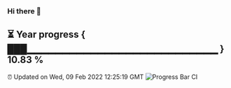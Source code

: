 ### Hi there 👋
⏳ Year progress { ███▁▁▁▁▁▁▁▁▁▁▁▁▁▁▁▁▁▁▁▁▁▁▁▁▁▁▁ } 10.83 %
---
⏰ Updated on Wed, 09 Feb 2022 12:25:19 GMT
![Progress Bar CI](https://github.com/liununu/liununu/workflows/Progress%20Bar%20CI/badge.svg)
